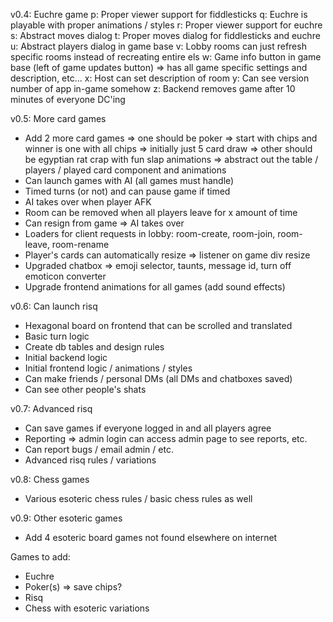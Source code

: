 v0.4: Euchre game
 p: Proper viewer support for fiddlesticks
 q: Euchre is playable with proper animations / styles
 r: Proper viewer support for euchre
 s: Abstract moves dialog
 t: Proper moves dialog for fiddlesticks and euchre
 u: Abstract players dialog in game base
 v: Lobby rooms can just refresh specific rooms instead of recreating entire els
 w: Game info button in game base (left of game updates button) => has all game specific settings and description, etc...
 x: Host can set description of room
 y: Can see version number of app in-game somehow
 z: Backend removes game after 10 minutes of everyone DC'ing

v0.5: More card games
 - Add 2 more card games
    => one should be poker => start with chips and winner is one with all chips => initially just 5 card draw
    => other should be egyptian rat crap with fun slap animations
    => abstract out the table / players / played card component and animations
 - Can launch games with AI (all games must handle)
 - Timed turns (or not) and can pause game if timed
 - AI takes over when player AFK
 - Room can be removed when all players leave for x amount of time
 - Can resign from game => AI takes over
 - Loaders for client requests in lobby: room-create, room-join, room-leave, room-rename
 - Player's cards can automatically resize => listener on game div resize
 - Upgraded chatbox => emoji selector, taunts, message id, turn off emoticon converter
 - Upgrade frontend animations for all games (add sound effects)

v0.6: Can launch risq
 - Hexagonal board on frontend that can be scrolled and translated
 - Basic turn logic
 - Create db tables and design rules
 - Initial backend logic
 - Initial frontend logic / animations / styles
 - Can make friends / personal DMs (all DMs and chatboxes saved)
 - Can see other people's shats

v0.7: Advanced risq
 - Can save games if everyone logged in and all players agree
 - Reporting => admin login can access admin page to see reports, etc.
 - Can report bugs / email admin / etc.
 - Advanced risq rules / variations

v0.8: Chess games
 - Various esoteric chess rules / basic chess rules as well

v0.9: Other esoteric games
 - Add 4 esoteric board games not found elsewhere on internet

Games to add:
 - Euchre
 - Poker(s) => save chips?
 - Risq
 - Chess with esoteric variations